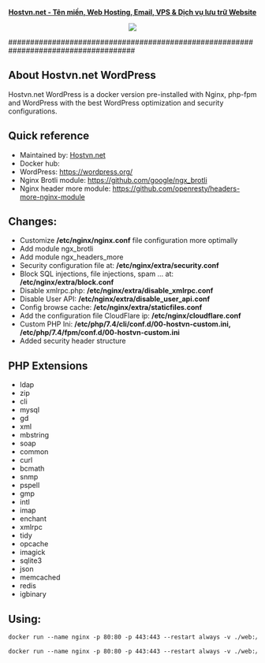 
<p align="center"><strong><a href="https://hostvn.net">Hostvn.net - Tên miền, Web Hosting, Email, VPS &amp; Dịch vụ lưu trữ Website</a></strong></p>
<p align="center"> <img src="https://blog.hostvn.net/wp-content/uploads/2020/07/logo-big-2.png" /> </p>

#####################################################################################

## About Hostvn.net WordPress

Hostvn.net WordPress is a docker version pre-installed with Nginx, php-fpm and WordPress with the best WordPress optimization and security configurations.

## Quick reference

- Maintained by: <a href="https://hostvn.net">Hostvn.net</a>
- Docker hub:
- WordPress: https://wordpress.org/
- Nginx Brotli module: https://github.com/google/ngx_brotli
- Nginx header more module: https://github.com/openresty/headers-more-nginx-module

## Changes:

- Customize <b>/etc/nginx/nginx.conf</b> file configuration more optimally
- Add module ngx_brotli
- Add module ngx_headers_more
- Security configuration file at: <b>/etc/nginx/extra/security.conf</b>
- Block SQL injections, file injections, spam ... at: <b>/etc/nginx/extra/block.conf</b>
- Disable xmlrpc.php: <b>/etc/nginx/extra/disable_xmlrpc.conf</b>
- Disable User API: <b>/etc/nginx/extra/disable_user_api.conf</b>
- Config browse cache: <b>/etc/nginx/extra/staticfiles.conf</b>
- Add the configuration file CloudFlare ip: <b>/etc/nginx/cloudflare.conf</b>
- Custom PHP Ini: <b>/etc/php/7.4/cli/conf.d/00-hostvn-custom.ini, /etc/php/7.4/fpm/conf.d/00-hostvn-custom.ini</b>
- Added security header structure

## PHP Extensions

- ldap
- zip
- cli
- mysql
- gd
- xml
- mbstring
- soap
- common
- curl
- bcmath
- snmp
- pspell
- gmp
- intl
- imap
- enchant
- xmlrpc
- tidy
- opcache
- imagick
- sqlite3
- json
- memcached
- redis
- igbinary

## Using:

```html
docker run --name nginx -p 80:80 -p 443:443 --restart always -v ./web:/usr/share/nginx/html -d hostvn/wordpress-php7
```

```html
docker run --name nginx -p 80:80 -p 443:443 --restart always -v ./web:/usr/share/nginx/html -d hostvn/wordpress-php8
```
